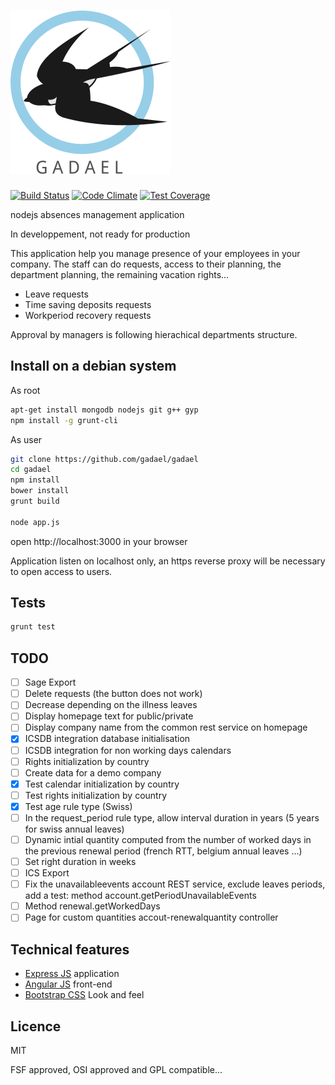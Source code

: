 # ![Gadael](public/images/logoText256.png)

[![Build Status](https://travis-ci.org/gadael/gadael.svg)](https://travis-ci.org/gadael/gadael)
[![Code Climate](https://codeclimate.com/github/gadael/gadael/badges/gpa.svg)](https://codeclimate.com/github/gadael/gadael)
[![Test Coverage](https://codeclimate.com/github/gadael/gadael/badges/coverage.svg)](https://codeclimate.com/github/gadael/gadael/coverage)

nodejs absences management application

In developpement, not ready for production




This application help you manage presence of your employees in your company. The staff can do requests, access to their planning, the department planning, the remaining vacation rights...

* Leave requests
* Time saving deposits requests
* Workperiod recovery requests

Approval by managers is following hierachical departments structure.


## Install on a debian system

As root

```bash
apt-get install mongodb nodejs git g++ gyp
npm install -g grunt-cli
```

As user

```bash
git clone https://github.com/gadael/gadael
cd gadael
npm install
bower install
grunt build

node app.js
```

open http://localhost:3000 in your browser

Application listen on localhost only, an https reverse proxy will be necessary to open access to users.


## Tests

```bash
grunt test
```

## TODO

- [ ] Sage Export
- [ ] Delete requests (the button does not work)
- [ ] Decrease depending on the illness leaves
- [ ] Display homepage text for public/private
- [ ] Display company name from the common rest service on homepage
- [x] ICSDB integration database initialisation
- [ ] ICSDB integration for non working days calendars
- [ ] Rights initialization by country
- [ ] Create data for a demo company
- [x] Test calendar initialization by country
- [ ] Test rights initialization by country
- [x] Test age rule type (Swiss)
- [ ] In the request_period rule type, allow interval duration in years (5 years for swiss annual leaves)
- [ ] Dynamic intial quantity computed from the number of worked days in the previous renewal period (french RTT, belgium annual leaves ...)
- [ ] Set right duration in weeks
- [ ] ICS Export
- [ ] Fix the unavailableevents account REST service, exclude leaves periods, add a test: method account.getPeriodUnavailableEvents
- [ ] Method renewal.getWorkedDays
- [ ] Page for custom quantities accout-renewalquantity controller

## Technical features

* [Express JS](http://expressjs.com/) application
* [Angular JS](https://angularjs.org/) front-end
* [Bootstrap CSS](http://getbootstrap.com/) Look and feel



## Licence

MIT

FSF approved, OSI approved and GPL compatible...
